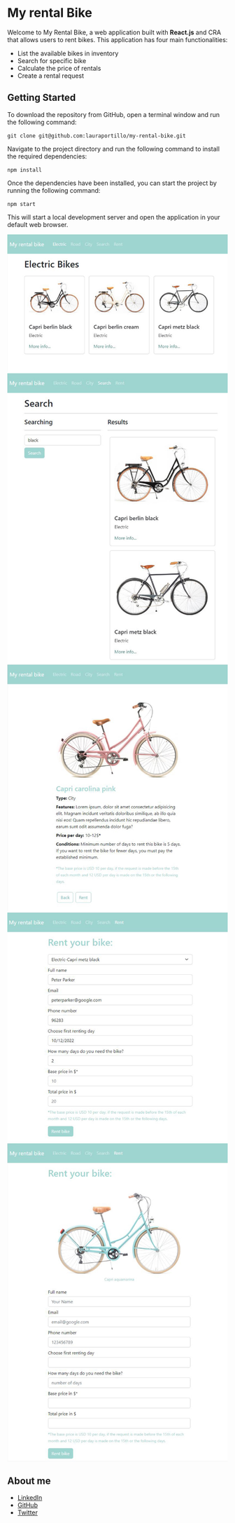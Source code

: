 # My rental Bike

Welcome to My Rental Bike, a web application built with **React.js** and CRA that allows users to rent bikes. This application has four main functionalities:

- List the available bikes in inventory
- Search for specific bike
- Calculate the price of rentals
- Create a rental request

## Getting Started

To download the repository from GitHub, open a terminal window and run the following command:

    git clone git@github.com:lauraportillo/my-rental-bike.git

Navigate to the project directory and run the following command to install the required dependencies:

    npm install

Once the dependencies have been installed, you can start the project by running the following command:

    npm start

This will start a local development server and open the application in your default web browser.


![electric bikes](https://github.com/lauraportillo/my-rental-bike/blob/master/src/images/bike1.jpg)
![search bikes](https://github.com/lauraportillo/my-rental-bike/blob/master/src/images/bike2.jpg)
![detail bike](https://github.com/lauraportillo/my-rental-bike/blob/master/src/images/bike3.jpg)
![rent form](https://github.com/lauraportillo/my-rental-bike/blob/master/src/images/bike4.jpg)
![rent form bike](https://github.com/lauraportillo/my-rental-bike/blob/master/src/images/bike5.jpg)


## About me

- [LinkedIn](https://www.linkedin.com/in/laura-portillo-rodr%C3%ADguez-21965a86/)
- [GitHub](https://github.com/lauraportillo)
- [Twitter](https://twitter.com/LauraPo02860847)
